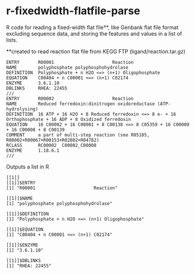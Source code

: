 # r-fixedwidth-flatfile-parse
R code for reading a fixed-width flat file**, like Genbank flat file format excluding sequence data, and storing the features and values in a list of lists.


**created to read reaction flat file from KEGG FTP (ligand/reaction.tar.gz)
```
ENTRY       R00001                      Reaction
NAME        polyphosphate polyphosphohydrolase
DEFINITION  Polyphosphate + n H2O <=> (n+1) Oligophosphate
EQUATION    C00404 + n C00001 <=> (n+1) C02174
ENZYME      3.6.1.10
DBLINKS     RHEA: 22455
///
ENTRY       R00002                      Reaction
NAME        Reduced ferredoxin:dinitrogen oxidoreductase (ATP-hydrolysing)
DEFINITION  16 ATP + 16 H2O + 8 Reduced ferredoxin <=> 8 e- + 16 Orthophosphate + 16 ADP + 8 Oxidized ferredoxin
EQUATION    16 C00002 + 16 C00001 + 8 C00138 <=> 8 C05359 + 16 C00009 + 16 C00008 + 8 C00139
COMMENT     a part of multi-step reaction (see R05185, R00002+R00067+R00153+R02802+R04782)
RCLASS      RC00002  C00002_C00008
ENZYME      1.18.6.1
///
```
Outputs a list in R
```
[[1]]
[[1]]$ENTRY
[1] "R00001                      Reaction"

[[1]]$NAME
[1] "polyphosphate polyphosphohydrolase"

[[1]]$DEFINITION
[1] "Polyphosphate + n H2O <=> (n+1) Oligophosphate"

[[1]]$EQUATION
[1] "C00404 + n C00001 <=> (n+1) C02174"

[[1]]$ENZYME
[1] "3.6.1.10"

[[1]]$DBLINKS
[1] "RHEA: 22455"
```

